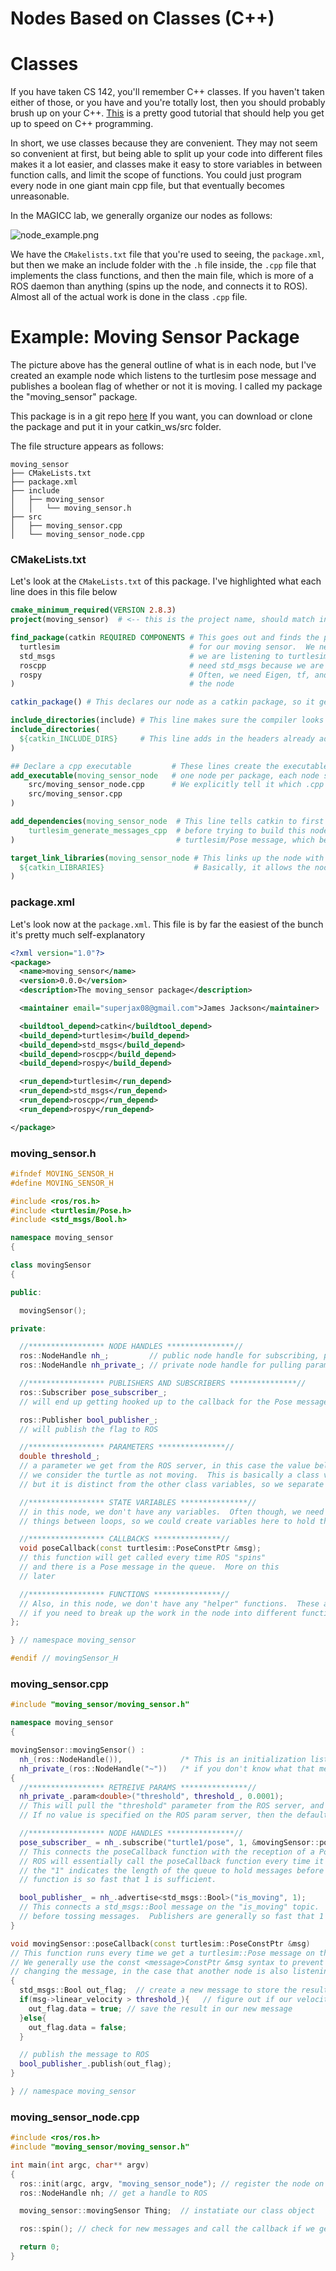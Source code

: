 # Nodes Based on Classes (C++)


# Classes

If you have taken CS 142, you'll remember C++ classes.  If you haven't taken either of those, or you have and you're totally lost, then you should probably brush up on your C++.  [This](https://www.cplusplus.com/doc/tutorial/) is a pretty good tutorial that should help you get up to speed on C++ programming.

In short, we use classes because they are convenient.  They may not seem so convenient at first, but being able to split up your code into different files makes it a lot easier, and classes make it easy to store variables in between function calls, and limit the scope of functions.  You could just program every node in one giant main cpp file, but that eventually becomes unreasonable.

In the MAGICC lab, we generally organize our nodes as follows:

![node_example.png](figures/node_example.png)

We have the `CMakelists.txt` file that you're used to seeing, the `package.xml`, but then we make an include folder with the `.h` file inside, the `.cpp` file that implements the class functions, and then the main file, which is more of a ROS daemon than anything (spins up the node, and connects it to ROS).  Almost all of the actual work is done in the class `.cpp` file.

# Example: Moving Sensor Package

The picture above has the general outline of what is in each node, but I've created an example node which listens to the turtlesim pose message and publishes a boolean flag of whether or not it is moving.  I called my package the "moving_sensor" package.

This package is in a git repo [here](https://gitlab.magiccvs.byu.edu/lab/moving_sensor) If you want, you can download or clone the package and put it in your catkin_ws/src folder.

The file structure appears as follows:

```
moving_sensor
├── CMakeLists.txt
├── package.xml
├── include
│   ├── moving_sensor
│   │   └── moving_sensor.h
├── src
│   ├── moving_sensor.cpp
│   └── moving_sensor_node.cpp
```


### CMakeLists.txt

Let's look at the `CMakeLists.txt` of this package.  I've highlighted what each line does in this file below

``` CMake
cmake_minimum_required(VERSION 2.8.3)
project(moving_sensor)  # <-- this is the project name, should match in the package.xml

find_package(catkin REQUIRED COMPONENTS	# This goes out and finds the packages required
  turtlesim                             # for our moving sensor.  We need turtlesim because
  std_msgs                              # we are listening to turtlesim/Pose messages and we
  roscpp                                # need std_msgs because we are publishing a std_msgs/Bool
  rospy                                 # Often, we need Eigen, tf, and other packages that we use in
)                                       # the node

catkin_package() # This declares our node as a catkin package, so it gets picked up by a catkin_make

include_directories(include) # This line makes sure the compiler looks in the include folder for our headers
include_directories(
  ${catkin_INCLUDE_DIRS}     # This line adds in the headers already added by catkin (ros/ros.h)
)

## Declare a cpp executable 		# These lines create the executable (node).  You can make more than
add_executable(moving_sensor_node 	# one node per package, each node should have only one main() function
	src/moving_sensor_node.cpp      # We explicitly tell it which .cpp files to compile into that node
	src/moving_sensor.cpp
)

add_dependencies(moving_sensor_node  # This line tells catkin to first build the messages in turtlesim
	turtlesim_generate_messages_cpp  # before trying to build this node.  That is because we rely on the
)                                    # turtlesim/Pose message, which becomes a header file after it's compiled

target_link_libraries(moving_sensor_node # This links up the node with the compiled libraries catkin knows about
  ${catkin_LIBRARIES}                    # Basically, it allows the node to leverage ROS libraries.
)
```


### package.xml

Let's look now at the `package.xml`.  This file is by far the easiest of the bunch it's pretty much self-explanatory

``` xml
<?xml version="1.0"?>
<package>
  <name>moving_sensor</name>
  <version>0.0.0</version>
  <description>The moving_sensor package</description>

  <maintainer email="superjax08@gmail.com">James Jackson</maintainer>

  <buildtool_depend>catkin</buildtool_depend>
  <build_depend>turtlesim</build_depend>
  <build_depend>std_msgs</build_depend>
  <build_depend>roscpp</build_depend>
  <build_depend>rospy</build_depend>

  <run_depend>turtlesim</run_depend>
  <run_depend>std_msgs</run_depend>
  <run_depend>roscpp</run_depend>
  <run_depend>rospy</run_depend>

</package>
```


### moving_sensor.h

``` C++
#ifndef MOVING_SENSOR_H
#define MOVING_SENSOR_H

#include <ros/ros.h>
#include <turtlesim/Pose.h>
#include <std_msgs/Bool.h>

namespace moving_sensor
{

class movingSensor
{

public:

  movingSensor();

private:

  //***************** NODE HANDLES ***************//
  ros::NodeHandle nh_;         // public node handle for subscribing, publishing, etc.
  ros::NodeHandle nh_private_; // private node handle for pulling parameter values from the parameter server

  //***************** PUBLISHERS AND SUBSCRIBERS ***************//
  ros::Subscriber pose_subscriber_;
  // will end up getting hooked up to the callback for the Pose message

  ros::Publisher bool_publisher_;
  // will publish the flag to ROS

  //***************** PARAMETERS ***************//
  double threshold_;
  // a parameter we get from the ROS server, in this case the value below which
  // we consider the turtle as not moving.  This is basically a class variable at this point,
  // but it is distinct from the other class variables, so we separate them here.

  //***************** STATE VARIABLES ***************//
  // in this node, we don't have any variables.  Often though, we need to remember
  // things between loops, so we could create variables here to hold those values

  //***************** CALLBACKS ***************//
  void poseCallback(const turtlesim::PoseConstPtr &msg);
  // this function will get called every time ROS "spins"
  // and there is a Pose message in the queue.  More on this
  // later

  //***************** FUNCTIONS ***************//
  // Also, in this node, we don't have any "helper" functions.  These are useful
  // if you need to break up the work in the node into different functions
};

} // namespace moving_sensor

#endif // movingSensor_H
```


### moving_sensor.cpp

``` C++
#include "moving_sensor/moving_sensor.h"

namespace moving_sensor
{

movingSensor::movingSensor() :
  nh_(ros::NodeHandle()),             /* This is an initialization list */
  nh_private_(ros::NodeHandle("~"))   /* if you don't know what that means, go read about it */
{
  //***************** RETREIVE PARAMS ***************//
  nh_private_.param<double>("threshold", threshold_, 0.0001);
  // This will pull the "threshold" parameter from the ROS server, and store it in the threshold_ variable.
  // If no value is specified on the ROS param server, then the default value of 0.0001 will be applied

  //***************** NODE HANDLES ***************//
  pose_subscriber_ = nh_.subscribe("turtle1/pose", 1, &movingSensor::poseCallback, this);
  // This connects the poseCallback function with the reception of a Pose message on the "turtle1/pose" topic
  // ROS will essentially call the poseCallback function every time it receives a message on that topic.
  // the "1" indicates the length of the queue to hold messages before tossing them.  In this case, our callback
  // function is so fast that 1 is sufficient.

  bool_publisher_ = nh_.advertise<std_msgs::Bool>("is_moving", 1);
  // This connects a std_msgs::Bool message on the "is_moving" topic.  The 1 also indicates the length of the queue
  // before tossing messages.  Publishers are generally so fast that 1 almost always works.
}

void movingSensor::poseCallback(const turtlesim::PoseConstPtr &msg)
// This function runs every time we get a turtlesim::Pose message on the "turtle1/pose" topic.
// We generally use the const <message>ConstPtr &msg syntax to prevent our node from accidentally
// changing the message, in the case that another node is also listening to it.
{
  std_msgs::Bool out_flag;  // create a new message to store the result of our check in
  if(msg->linear_velocity > threshold_){   // figure out if our velocity is more than the threshold
    out_flag.data = true; // save the result in our new message
  }else{
    out_flag.data = false;
  }

  // publish the message to ROS
  bool_publisher_.publish(out_flag);
}

} // namespace moving_sensor
```


### moving_sensor_node.cpp

``` C++
#include <ros/ros.h>
#include "moving_sensor/moving_sensor.h"

int main(int argc, char** argv)
{
  ros::init(argc, argv, "moving_sensor_node"); // register the node on ROS
  ros::NodeHandle nh; // get a handle to ROS

  moving_sensor::movingSensor Thing;  // instatiate our class object

  ros::spin(); // check for new messages and call the callback if we get one

  return 0;
}
```
